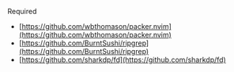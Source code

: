 Required
- [https://github.com/wbthomason/packer.nvim](https://github.com/wbthomason/packer.nvim)
- [https://github.com/BurntSushi/ripgrep](https://github.com/BurntSushi/ripgrep)
- [https://github.com/sharkdp/fd](https://github.com/sharkdp/fd)
